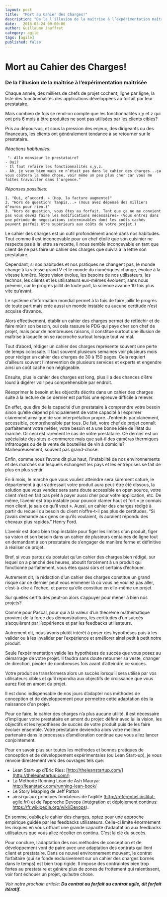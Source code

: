 ```yaml
---
layout: post
title:  "Mort au Cahier des Charges!"
description: "De la l’illusion de la maîtrise à l’expérimentation maîtrisée"
date:   2016-03-24 09:00:00
author: Guillaume Jauffret
category: agile
tags: [agile]
published: false
---
```


# Mort au Cahier des Charges! 
### De la l’illusion de la maîtrise à l’expérimentation maîtrisée

Chaque année, des milliers de chefs de projet cochent, ligne par ligne, la liste des fonctionnalités des applications développées au forfait par leur prestataire.

Mais combien de fois se rend-on compte que les fonctionnalités x,y et z qui ont pris 6 mois à être produites ne sont pas utilisées par les clients cibles? 

Pris au dépourvus, et sous la pression des enjeux, des dirigeants ou des financeurs, les clients ont généralement tendance à se retourner sur le prestataire.

*Réactions habituelles:* 

     "- Allo monsieur le prestataire? 
    - Oui?
    - Il faut refaire les fonctionnalités x,y,z.
    - Ah, je veux bien mais ce n’était pas dans le cahier des charges...ça vous coûtera la même chose, voir même un peu plus cher car vous me faîtes travailler dans l’urgence."

_Réponses possibles:_

    1. "Oui, d’accord. » (Hop, la facture augmente)"
    2. "Hors de question! Tanpis...» (Vous avez dépensé des milliers d’euros pour rien.)"
    3. "Hors de question, vous êtes au forfait. Tant que ça ne me convient pas vous devez faire les modifications nécessaires» (Vous entrez dans une période de négociations interminables dont les coûts cachés peuvent parfois être supérieurs aux coûts de votre projet.)

Le cahier des charges est un outil profondément ancré dans nos habitudes. Tout comme il est inconcevable pour un chef étoilé que son cuisinier ne respecte pas à la lettre sa recette, il nous semble inconcevable en tant que client de ne pas faire un cahier des charges que suivra à la lettre son prestataire. 

Cependant, si nos habitudes et nos pratiques ne changent pas, le monde change à la vitesse grand V et le monde du numériques change, évolue à la vitesse lumière. 
Notre vision évolue, les besoins de nos utilisateurs, les technos, les clients et les utilisateurs eux-mêmes évoluent, sans nous prévenir, car le progrès jaillit de toute part, la science avance 10 fois plus vite qu’avant. 

Le système d’information mondial permet à la fois de faire jaillir le progrès de toute part mais crée aussi un monde instable ou aucune certitude n’est acquise d’avance.

Alors effectivement, établir un cahier des charges permet de réfléchir et de faire mûrir son besoin, oui cela rassure le PDG qui paye cher son chef de projet, mais pour de nombreuses raisons, il constitue surtout une illusion de maîtrise à laquelle on se raccroche surtout lorsque tout va mal.


Tout d’abord, rédiger un cahier des charges représente souvent une perte de temps colossale. 
Il faut souvent plusieurs semaines voir plusieurs mois pour rédiger un cahier des charges de 30 à 150 pages. Cela requiert d’ailleurs souvent l’intervention de plusieurs services et experts et engendre ainsi un coût caché non négligeable.

Ensuite, plus le cahier des charges est long, plus il a des chances d’être lourd à digérer voir peu compréhensible par endroit.

Réexprimer le besoin et les objectifs décrits dans un cahier des charges suite à la lecture de ce dernier est parfois une épreuve difficile à relever.

En effet, que dire de la capacité d’un prestataire à comprendre votre besoin sinon qu’elle dépend principalement de votre capacité à l’exprimer clairement ainsi que de son interprétation propre. J’entends par clairement, accessible, compréhensible par tous. 
De fait, votre chef de projet connaît parfaitement votre métier, votre besoin et a une bonne idée de l’état du marché. Or ceci est rarement le cas de votre prestataire. Ce dernier est un spécialiste des sites e-commerce mais que sait-il des caméras thermiques infrarouges ou de la vente de bouteilles de vin à domicile? Malheureusement, souvent pas grand-chose.

Enfin, comme nous l’avons dit plus haut, l’instabilité de nos environnements et des marchés sur lesquels échangent les pays et les entreprises se fait de plus en plus sentir.

En 6 mois, le marché que vous vouliez atteindre sera sûrement saturé, le département à qui s’adressait votre produit aura peut-être été dissous, la solution que vous vendez sera sans doute accessible en open source, votre client n’est en fait pas prêt à payer aussi cher pour votre application, etc.
De même, l’avenir est trop instable pour pouvoir clamer haut et fort « je connais mon client, je sais ce qu’il veut ». Aussi, un cahier des charges rédigé à partir du recueil du besoin du client n’offre-t-il pas plus de certitudes. “Si j’avais demandé aux gens ce qu’ils voulaient, ils auraient répondu des chevaux plus rapides.” Henry Ford. 

L’avenir est donc bien trop instable pour figer les limites d’un produit, figer sa vision et son besoin dans un cahier de plusieurs centaines de ligne tout en demandant à son prestataire de s’engager de manière ferme et définitive à réaliser ce projet.

Bref, si vous partez du postulat qu’un cahier des charges bien rédigé, sur lequel on a planché des heures, aboutit forcément à un produit qui fonctionne parfaitement, vous êtes quasi sûrs et certains d’échouer. 

Autrement dit, la rédaction d’un cahier des charges constitue un grand risque car ce dernier peut vous emmener là où vous ne vouliez pas aller, c’est-à-dire à l’échec, et parce qu’elle constitue en elle-même un projet.

Sur quelles certitudes peut-on alors s’appuyer pour mener à bien nos projets?

Comme pour Pascal, pour qui a la valeur d’un théorème mathématique provient de la force des démonstrations, les certitudes d’un succès s’acquièrent par l’expérience et par les feedbacks utilisateurs. 

Autrement dit, nous avons plutôt intérêt à poser des hypothèses puis à les valider ou à les invalider par l’expérience et améliorer ainsi petit à petit notre produit.

Seule l’expérimentation valide les hypothèses de succès que vous posez au démarrage de votre projet. Il faudra sans doute retourner sa veste, changer de direction, pivoter de nombreuses fois avant d’atteindre ce succès. 

Votre produit se transformera alors un succès lorsqu’il sera utilisé par vos utilisateurs cibles et qu’il répondra aux objectifs de croissance que vous aurez fixé en amont du projet.

Il est donc indispensable de nos jours d’adapter nos méthodes de conception et de développement pour permettre cette adaptation dès la naissance d’un projet.

Pour ce faire, le cahier des charges n’a plus aucune utilité. il est nécessaire d’impliquer votre prestataire en amont du projet: définir avec lui la vision, les objectifs et les hypothèses de succès de votre produit puis de les faire évoluer ensemble. Votre prestataire deviendra alors votre meilleur partenaire dans le processus d’amélioration continue que vous allez lancer conjointement.

Pour en savoir plus sur toutes les méthodes et bonnes pratiques de conception et de développement expérimentales (ou Lean Start-up), je vous renvoie directement vers des ouvrages tels que: 

- Lean Start-up d’Eric Ries: [http://theleanstartup.com/](http://theleanstartup.com/)
- La Méthode Running Lean de Ash Maurya: http://leanstack.com/running-lean-book/
- Le Story Mapping de Jeff Patton
- ainsi qu’aux principes fondateurs de l’agilité (http://referentiel.institut-agile.fr/) et de l’approche Devops (intégration et déploiement continus: https://fr.wikipedia.org/wiki/Devops).

En somme, oubliez le cahier des charges, optez pour une approche empirique guidée par les feedbacks utilisateurs. Celle-ci limite énormément les risques en vous offrant une grande capacité d’adaptation aux feedbacks utilisateurs que vous allez récolter en continu. C’est la clé du succès.

Pour conclure, l’adaptation des nos méthodes de conception et de développement vont de paire avec une adaptation des contrats qui lient client et prestataire. Dans ce nouvel environnement mouvant, le contrat forfaitaire (qui se fonde exclusivement sur un cahier des charges bornés dans le temps) est bien trop rigide. Il impose des contraintes bien trop fortes au prestataire et génère plus de zones de frottement qui ralentissent, voir font échouer un projet, qu’autre chose.

*Voir notre prochain article: __Du contrat au forfait au contrat agile, dit forfait itératif__.*

